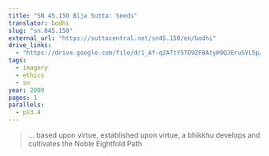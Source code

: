 ```yaml
---
title: "SN 45.150 Bīja Sutta: Seeds"
translator: bodhi
slug: "sn.045.150"
external_url: "https://suttacentral.net/sn45.150/en/bodhi"
drive_links:
  - "https://drive.google.com/file/d/1_Af-q2ATtY5TO9ZFBAtyH9QJEruSVL5p/view?usp=drivesdk"
tags:
  - imagery
  - ethics
  - sn
year: 2000
pages: 1
parallels:
  - ps3.4
---
```


> … based upon virtue, established upon virtue, a bhikkhu develops and cultivates the Noble Eightfold Path
